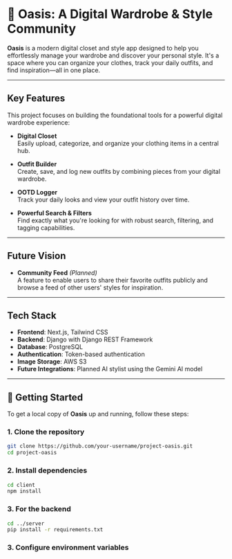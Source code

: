 # 🌿 Oasis: A Digital Wardrobe & Style Community

**Oasis** is a modern digital closet and style app designed to help you effortlessly manage your wardrobe and discover your personal style. It's a space where you can organize your clothes, track your daily outfits, and find inspiration—all in one place.

---

##  Key Features

This project focuses on building the foundational tools for a powerful digital wardrobe experience:

- **Digital Closet**  
  Easily upload, categorize, and organize your clothing items in a central hub.

- **Outfit Builder**  
  Create, save, and log new outfits by combining pieces from your digital wardrobe.

- **OOTD Logger**  
  Track your daily looks and view your outfit history over time.

- **Powerful Search & Filters**  
  Find exactly what you're looking for with robust search, filtering, and tagging capabilities.

---

##  Future Vision

- **Community Feed** *(Planned)*  
  A feature to enable users to share their favorite outfits publicly and browse a feed of other users' styles for inspiration.

---

##  Tech Stack

- **Frontend**: Next.js, Tailwind CSS  
- **Backend**: Django with Django REST Framework  
- **Database**: PostgreSQL  
- **Authentication**: Token-based authentication  
- **Image Storage**: AWS S3  
- **Future Integrations**: Planned AI stylist using the Gemini AI model

---

## 🚀 Getting Started

To get a local copy of **Oasis** up and running, follow these steps:

### 1. Clone the repository

```bash
git clone https://github.com/your-username/project-oasis.git
cd project-oasis
```

### 2. Install dependencies
```bash
cd client
npm install
```
### 3. For the backend
```bash
cd ../server
pip install -r requirements.txt
```
### 3. Configure environment variables
```



